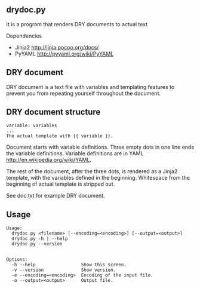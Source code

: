 drydoc.py
---------

It is a program that renders DRY documents to actual text

Dependencies

- Jinja2 http://jinja.pocoo.org/docs/
- PyYAML http://pyyaml.org/wiki/PyYAML

DRY document
-------------

DRY document is a text file with variables and templating features to prevent you from
repeating yourself throughout the document.


DRY document structure
----------------------

    variable: variables
    ...
    The actual template with {{ variable }}.


Document starts with variable definitions. Three empty dots in one line ends the variable definitions.
Variable definitions are in YAML http://en.wikipedia.org/wiki/YAML.

The rest of the document, after the three dots, is rendered as a Jinja2
template, with the variables defined in the beginning.
Whitespace from the beginning of actual template is stripped out.

See doc.txt for example DRY document.

Usage
-----

    Usage:
      drydoc.py <filename> [--encoding=<encoding>] [--output=<output>]
      drydoc.py -h | --help
      drydoc.py --version


    Options:
      -h --help                 Show this screen.
      -v --version              Show version.
      -e --encoding=<encoding>  Encoding of the input file.
      -o --output=<output>      Output file.